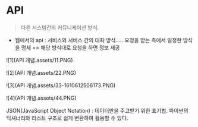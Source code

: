 # API

>  다른 시스템간의 커뮤니케이션 방식.

- 웹에서의 api :  서비스와 서비스 간의 대화 방식..... 요청을 받는 측에서 일정한 방식을 명세 => 해당 방식대로 요청을 하면 정보 제공

![1](API 개념.assets/11.PNG)

![2](API 개념.assets/22.PNG)

![3](API 개념.assets/33-1610612506173.PNG)

![4](API 개념.assets/44.PNG)



JSON(JavaScript Object Notation) : 데이터만을 주고받기 위한 표기법. 파이썬의 딕셔너리와 리스트 구조로 쉽게 변환하여 활용할 수 있다.


